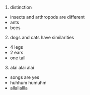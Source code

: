 1. distinction
- insects and arthropods are different
- ants
- bees

2. dogs and cats have similarities
- 4 legs
- 2 ears
- one tail

3. alai alai alai
- songs are yes
- huhhum humuhm
- allallallla
